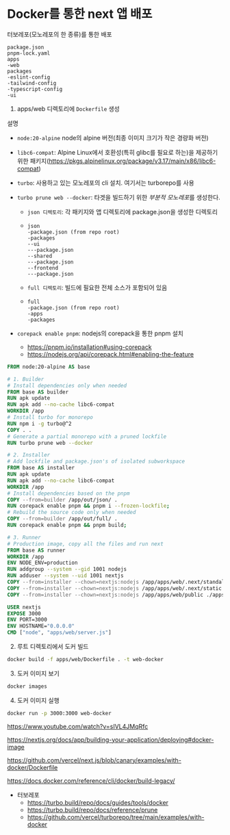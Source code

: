 # Docker를 통한 next 앱 배포

터보레포(모노레포의 한 종류)를 통한 배포

```
package.json
pnpm-lock.yaml
apps
-web
packages
-eslint-config
-tailwind-config
-typescript-config
-ui
```



1. apps/web 디렉토리에 `Dockerfile` 생성

설명

- `node:20-alpine` node의 alpine 버전(최종 이미지 크기가 작은 경량화 버전)

- `libc6-compat`: Alpine Linux에서 호환성(특히 glibc를 필요로 하는)을 제공하기 위한 패키지(https://pkgs.alpinelinux.org/package/v3.17/main/x86/libc6-compat)

- `turbo`: 사용하고 있는 모노레포의 cli 설치. 여기서는 turborepo를 사용

- `turbo prune web --docker`: 타겟을 빌드하기 위한 *부분적 모노레포*를 생성한다.

  - `json 디렉토리`: 각 패키지와 앱 디렉토리에 package.json을 생성한 디렉토리

  - ```
    json
    -package.json (from repo root)
    -packages
    --ui
    ---package.json
    --shared
    ---package.json
    --frontend
    ---package.json
    ```

  - `full 디렉토리`: 빌드에 필요한 전체 소스가 포함되어 있음

  - ```
    full
    -package.json (from repo root)
    -apps
    -packages
    ```

- `corepack enable pnpm`: nodejs의 corepack을 통한 pnpm 설치

  - https://pnpm.io/installation#using-corepack
  - https://nodejs.org/api/corepack.html#enabling-the-feature

```dockerfile
FROM node:20-alpine AS base

# 1. Builder
# Install dependencies only when needed
FROM base AS builder
RUN apk update
RUN apk add --no-cache libc6-compat
WORKDIR /app
# Install turbo for monorepo
RUN npm i -g turbo@^2
COPY . .
# Generate a partial monorepo with a pruned lockfile
RUN turbo prune web --docker

# 2. Installer
# Add lockfile and package.json's of isolated subworkspace
FROM base AS installer
RUN apk update
RUN apk add --no-cache libc6-compat
WORKDIR /app
# Install dependencies based on the pnpm
COPY --from=builder /app/out/json/ .
RUN corepack enable pnpm && pnpm i --frozen-lockfile;
# Rebuild the source code only when needed
COPY --from=builder /app/out/full/ .
RUN corepack enable pnpm && pnpm build;

# 3. Runner
# Production image, copy all the files and run next
FROM base AS runner
WORKDIR /app
ENV NODE_ENV=production
RUN addgroup --system --gid 1001 nodejs
RUN adduser --system --uid 1001 nextjs
COPY --from=installer --chown=nextjs:nodejs /app/apps/web/.next/standalone ./
COPY --from=installer --chown=nextjs:nodejs /app/apps/web/.next/static ./apps/web/.next/static
COPY --from=installer --chown=nextjs:nodejs /app/apps/web/public ./apps/web/public

USER nextjs
EXPOSE 3000
ENV PORT=3000
ENV HOSTNAME="0.0.0.0"
CMD ["node", "apps/web/server.js"]
```





2. 루트 디렉토리에서 도커 빌드

```bash
docker build -f apps/web/Dockerfile . -t web-docker
```

3. 도커 이미지 보기

```bash
docker images
```

4. 도커 이미지 실행

```bash
docker run -p 3000:3000 web-docker
```

https://www.youtube.com/watch?v=sIVL4JMqRfc

https://nextjs.org/docs/app/building-your-application/deploying#docker-image

https://github.com/vercel/next.js/blob/canary/examples/with-docker/Dockerfile

https://docs.docker.com/reference/cli/docker/build-legacy/

- 터보레포
  - https://turbo.build/repo/docs/guides/tools/docker
  - https://turbo.build/repo/docs/reference/prune
  - https://github.com/vercel/turborepo/tree/main/examples/with-docker



